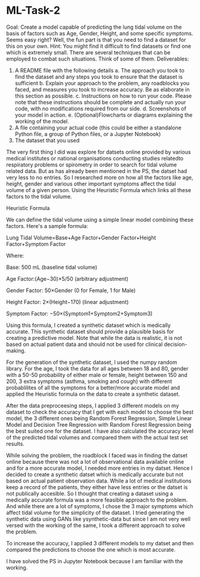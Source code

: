 # ML-Task-2
Goal: Create a model capable of predicting the lung tidal volume on the basis of factors such as Age, Gender, Height, and some specific symptoms. Seems easy right? Well, the
fun part is that you need to find a dataset for this on your own.
Hint: You might find it difficult to find datasets or find one which is extremely small. There are several techniques that can be employed to combat such situations. Think of
some of them.
Deliverables:
1. A README file with the following details
a. The approach you took to find the dataset and any steps you took to ensure that the dataset is sufficient
b. Explain your approach to the problem, any roadblocks you faced, and measures you took to increase accuracy. Be as elaborate in this section as
possible.
c. Instructions on how to run your code. Please note that these instructions should be complete and actually run your code, with no modifications required from our side.
d. Screenshots of your model in action.
e. (Optional)Flowcharts or diagrams explaining the working of the model.
2. A file containing your actual code (this could be either a standalone Python file, a group of Python files, or a Jupyter Notebook)
3. The dataset that you used


The very first thing I did was explore for datsets online provided by various medical institutes or national organisations conducting studies relatedto respiratory problems or spirometry in order to search for tidal volume related data. But as has already been mentioned in the PS, the datset had very less to no entries. So I researched more on how all the factors like age, height, gender and various other important symptoms affect the tidal volume of a given person. Using the Heuristic Formula which links all these factors to the tidal volume.

Heuristic Formula

We can define the tidal volume using a simple linear model combining these factors. Here's a sample formula:

Lung Tidal Volume=Base+Age Factor+Gender Factor+Height Factor+Symptom Factor

Where:

Base: 500 mL (baseline tidal volume)

Age Factor:(Age−30)×5/50 (arbitrary adjustment)

Gender Factor: 50×Gender (0 for Female, 1 for Male)

Height Factor: 2×(Height−170) (linear adjustment)

Symptom Factor: −50×(Symptom1+Symptom2+Symptom3)


Using this formula, I created a synthetic dataset which is medically accurate. This synthetic dataset should provide a plausible basis for creating a predictive model. Note that while the data is realistic, it is not based on actual patient data and should not be used for clinical decision-making. 

For the generation of the synthetic dataset, I used the numpy random library. For the age, I took the data for all ages between 18 and 80, gender with a 50-50 probability of either male or female, height between 150 and 200, 3 extra symptoms (asthma, smoking and cough) with different probablilites of all the symptoms for a better/more accurate model and applied the Heuristic formula on the data to create a synthetic dataset. 

After the data preproceesing steps, I applied 3 different models on my dataset to check the accuracy that I get with each model to choose the best model, the 3 different ones being Random Forest Regression, Simple Linear Model and Decision Tree Regression with Random Forest Regression being the best suited one for the dataset. I have also calculated the accuracy level of the predicted tidal volumes and compared them with the actual test set results. 

While solving the problem, the roadblock I faced was in finding the datset online because there was not a lot of observational data available online and for a more accurate model, I needed more entries in my datset. Hence I decided to create a synthetic datset which is medically accurate but not based on actual patient observation data. While a lot of medical institutions keep a record of the patients, they either have less entries or the datset is not publically accesible. So I thought that creating a dataset using a medically accurate formula was a more feasible approach to the problem. And while there are a lot of symptoms, I chose the 3 major symptoms which affect tidal volume for the simplicity of the dataset. I tried generating the synthetic data using GANs like ysynthetic-data but since I am not very well versed with the working of the same, I took a different approach to solve the problem.

To increase the accuracy, I applied 3 different models to my datset and then compared the predictions to choose the one which is most accurate. 

I have solved the PS in Jupyter Notebook because I am familiar with the working.

